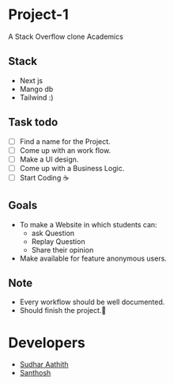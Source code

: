 # Project-1
A Stack Overflow clone Academics

## Stack
- Next js
- Mango db
- Tailwind :)

## Task todo 

- [ ] Find a name for the Project.
- [ ] Come up with an work flow.
- [ ] Make a UI design.
- [ ] Come up with a Business Logic.
- [ ] Start Coding ☕

## Goals
- To make a Website in which students can:
  - ask Question
  - Replay Question
  - Share their opinion
- Make available for feature anonymous users.

## Note
- Every workflow should be well documented.
- Should finish the project.🥲

# Developers 

- [Sudhar Aathith](https://github.com/sudharaathith/)
- [Santhosh](https://github.com/Santhoshnov)
